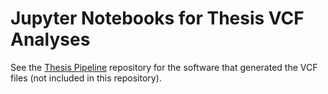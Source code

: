 # Jupyter Notebooks for Thesis VCF Analyses

See the [Thesis Pipeline](https://github.com/greenstick/thesis-pipeline) repository for the software that generated the VCF files (not included in this repository).
